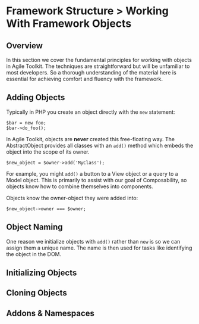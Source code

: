 # Framework Structure > Working With Framework Objects

## Overview

In this section we cover the fundamental principles for working with objects in Agile Toolkit. The techniques are straightforward but will be unfamiliar to most developers. So a thorough understanding of the material here is essential for achieving comfort and fluency with the framework.



## Adding Objects

Typically in PHP you create an object directly with the `new` statement:

    $bar = new foo;
    $bar->do_foo();

In Agile Toolkit, objects are **never** created this free-floating way. The AbstractObject provides all classes with an `add()` method which embeds the object into the scope of its owner. 

    $new_object = $owner->add('MyClass');

For example, you might `add()` a button to a View object or a query to a Model object. This is primarily to assist with our goal of Composability, so objects know how to combine themselves into components.

Objects know the owner-object they were added into:

    $new_object->owner === $owner;

## Object Naming

One reason we initialize objects with `add()` rather than `new` is so we can assign them a unique name. The name is then used for tasks like identifying the object in the DOM.



## Initializing Objects
## Cloning Objects
## Addons & Namespaces
